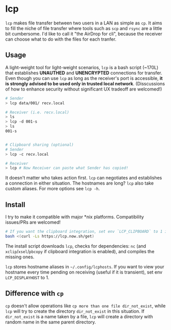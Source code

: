 # lcp

`lcp` makes file transfer between two users in a LAN as simple as `cp`. It aims to fill the niche of file transfer where tools such as `scp` and `rsync` are a little bit cumbersome. I'd like to call it "the AirDrop for cli", because the receiver can choose what to do with the files for each tranfer.

## Usage

A light-weight tool for light-weight scenarios, `lcp` is a bash script (~170L) that establishes **UNAUTHED** and **UNENCRYPTED** connections for transfer. Even though you can use `lcp` as long as the receiver's port is accessible, **it is strongly advised to be used only in trusted local network**. (Disscussions of how to enhance security without significant UX tradeoff are welcomed!)

```bash
# Sender
> lcp data/001/ recv.local

# Receiver (i.e. recv.local)
> ls
> lcp -d 001-s
> ls
001-s


# Clipboard sharing (optional)
# Sender
> lcp -c recv.local

# Receiver
> lcp # Now Receiver can paste what Sender has copied!
```

It doesn't matter who takes action first. `lcp` can negotiates and establishes a connection in either situation. The hostnames are long? `lcp` also take custom aliases. For more options see `lcp -h`.

## Install

I try to make it compatible with major \*nix platforms. Compatibility issues/PRs are welcomed!

```bash
# If you want the clipboard integration, set env `LCP_CLIPBOARD` to 1 in your shell profile first.
bash <(curl -Ls https://lcp.now.sh/get)
```

The install script downloads `lcp`, checks for dependencies: `nc` (and `xclip`/`xsel`/`pbcopy` if clipboard integration is enabled), and compiles the missing ones.

`lcp` stores hostname aliases in `~/.config/lcphosts`. If you want to view your hostname every time pending on receiving (useful if it is transient), set env `LCP_DISPLAYHOST` to 1.

## Difference with `cp`

`cp` doesn't allow operations like `cp more than one file dir_not_exist`, while `lcp` will try to create the directory `dir_not_exist` in this situation. If `dir_not_exist` is a name taken by a file, `lcp` will create a directory with random name in the same parent directory.
